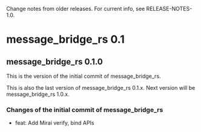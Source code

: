 Change notes from older releases. For current info, see RELEASE-NOTES-1.0.

# message_bridge_rs 0.1

## message_bridge_rs 0.1.0

This is the version of the initial commit of message_bridge_rs.

This is also the last version of message_bridge_rs 0.1.x. Next version will be
message_bridge_rs 1.0.x.

### Changes of the initial commit of message_bridge_rs

* feat: Add Mirai verify, bind APIs
